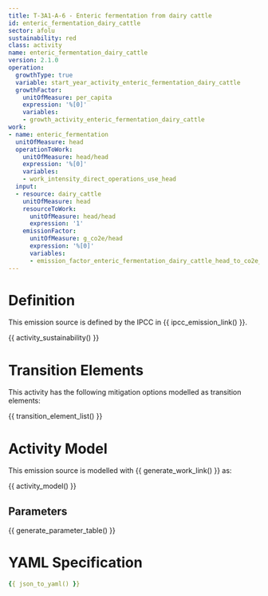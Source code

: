 ```yaml
---
title: T-3A1-A-6 - Enteric fermentation from dairy cattle
id: enteric_fermentation_dairy_cattle
sector: afolu
sustainability: red
class: activity
name: enteric_fermentation_dairy_cattle
version: 2.1.0
operation:
  growthType: true
  variable: start_year_activity_enteric_fermentation_dairy_cattle
  growthFactor:
    unitOfMeasure: per_capita
    expression: '%[0]'
    variables:
    - growth_activity_enteric_fermentation_dairy_cattle
work:
- name: enteric_fermentation
  unitOfMeasure: head
  operationToWork:
    unitOfMeasure: head/head
    expression: '%[0]'
    variables:
    - work_intensity_direct_operations_use_head
  input:
  - resource: dairy_cattle
    unitOfMeasure: head
    resourceToWork:
      unitOfMeasure: head/head
      expression: '1'
    emissionFactor:
      unitOfMeasure: g_co2e/head
      expression: '%[0]'
      variables:
      - emission_factor_enteric_fermentation_dairy_cattle_head_to_co2e_gram
---
```

# Definition
This emission source is defined by the IPCC in {{ ipcc_emission_link() }}.


{{ activity_sustainability() }}

# Transition Elements

This activity has the following mitigation options modelled as transition elements:

{{ transition_element_list() }}

# Activity Model
This emission source is modelled with {{ generate_work_link() }} as:

{{ activity_model() }}

## Parameters

{{ generate_parameter_table() }}

# YAML Specification

```yaml
{{ json_to_yaml() }}
```